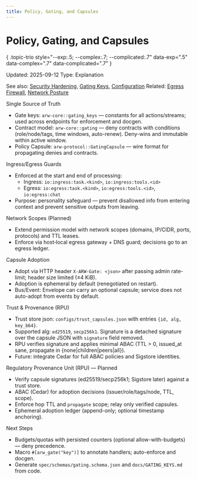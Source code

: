 ```yaml
---
title: Policy, Gating, and Capsules
---
```


# Policy, Gating, and Capsules
{ .topic-trio style="--exp:.5; --complex:.7; --complicated:.7" data-exp=".5" data-complex=".7" data-complicated=".7" }

Updated: 2025-09-12
Type: Explanation

See also: [Security Hardening](guide/security_hardening.md), [Gating Keys](GATING_KEYS.md), [Configuration](CONFIGURATION.md)
Related: [Egress Firewall](architecture/egress_firewall.md), [Network Posture](guide/network_posture.md)

Single Source of Truth
- Gate keys: `arw-core::gating_keys` — constants for all actions/streams; used across endpoints for enforcement and docgen.
- Contract model: `arw-core::gating` — deny contracts with conditions (role/node/tags, time windows, auto-renew). Deny-wins and immutable within active window.
- Policy Capsule: `arw-protocol::GatingCapsule` — wire format for propagating denies and contracts.

Ingress/Egress Guards
- Enforced at the start and end of processing:
  - Ingress: `io:ingress:task.<kind>`, `io:ingress:tools.<id>`
  - Egress: `io:egress:task.<kind>`, `io:egress:tools.<id>`, `io:egress:chat`
- Purpose: personality safeguard — prevent disallowed info from entering context and prevent sensitive outputs from leaving.

Network Scopes (Planned)
- Extend permission model with network scopes (domains, IP/CIDR, ports, protocols) and TTL leases.
- Enforce via host‑local egress gateway + DNS guard; decisions go to an egress ledger.

Capsule Adoption
- Adopt via HTTP header `X-ARW-Gate: <json>` after passing admin rate-limit; header size limited (≤4 KiB).
- Adoption is ephemeral by default (renegotiated on restart).
- Bus/Event: Envelope can carry an optional capsule; service does not auto-adopt from events by default.

Trust & Provenance (RPU)
- Trust store json: `configs/trust_capsules.json` with entries `{id, alg, key_b64}`.
- Supported alg: `ed25519`, `secp256k1`. Signature is a detached signature over the capsule JSON with `signature` field removed.
- RPU verifies signature and applies minimal ABAC (TTL > 0, issued_at sane, propagate in {none|children|peers|all}).
- Future: integrate Cedar for full ABAC policies and Sigstore identities.

Regulatory Provenance Unit (RPU) — Planned
- Verify capsule signatures (ed25519/secp256k1; Sigstore later) against a trust store.
- ABAC (Cedar) for adoption decisions (issuer/role/tags/node, TTL, scope).
- Enforce hop TTL and `propagate` scope; relay only verified capsules.
- Ephemeral adoption ledger (append-only; optional timestamp anchoring).

Next Steps
- Budgets/quotas with persisted counters (optional allow-with-budgets) — deny precedence.
- Macro `#[arw_gate("key")]` to annotate handlers; auto-enforce and docgen.
- Generate `spec/schemas/gating.schema.json` and `docs/GATING_KEYS.md` from code.
